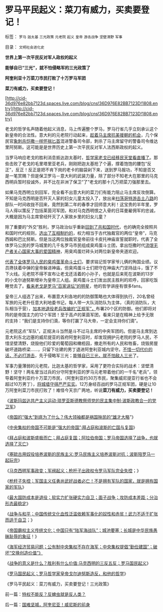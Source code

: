 # 罗马平民起义：菜刀有威力，买卖要登记！

标签： `罗马` `迦太基` `三光政策` `元老院` `起义` `皇帝` `游击战争` `坚壁清野` `军事` 

目录： `文明社会进化史`

**世界上第一次平民反对军人政权的起义**

**能够自已“三光”，就不怕侵略军的三光政策了**

**阿奎利亚十万菜刀市民打败了十万罗马军团**

**菜刀有威力，买卖要登记！**

[http://cid-36d976e82bb7123d.spaces.live.com/blog/cns!36D976E82BB7123D!1808.entry](http://cid-36d976e82bb7123d.spaces.live.com/blog/cns!36D976E82BB7123D!1808.entry)

老戈的哲学名声随着他起义消息，马上传遍整个罗马，罗马行省几乎立刻承认这个新皇帝的合法性。意大利的元老院行动起来，[趁着马主席抗美援朝的机会](../../../2010/9/7/国家之间本质上是经济制度的和平竞争.md)，几个保民官[象刺杀恺撒一样怀揣匕首](../../../2010/8/12/“N党制”的罗马走进了死胡同.md)混进警备司令部，刺杀了马主席留守的警备司令维达里阿努斯。这可能是是世界历史上第一次平民反对军人法西斯政权的起义。

当罗马响应老戈的胜利消息抵达迦太基时，[哲学家老戈已经移民天堂看直播了](../../../2010/9/13/当皇帝很危险！罗马哲学家老皇帝和他的哲学.md)。那些击败了老戈的毛里塔里亚老兵，刚刚把迦太基抢了个遍，撑着饱饱的腰包“反正”，反正！反正是把不肯下岗的老卡的脑袋剁下来，送到罗马报功，不知是否又是一笔赏赐？但是保卫罗马－意大利的武装力量，除了部分不知老大在那里的马克西明兵暂时投诚外，并不比在非洲了保卫“了”老戈的那十几万把菜刀强那里去。

如果马克西明立刻回军，完全看不出意大利的菜刀们有能力阻止马主席反攻倒算。不知是马克西明是否歼灭人家的妇女儿童太投入了，放出来[扫荡哥特游击土八路](../../../2009/11/29/不要再幻想“游击救国”.md)的部队一时间收拢不回来，竟然到第二年的春季才回师意大利！这宝贵的半年里，罗马人得以策反了包括莱茵河军团，和对马克西明恨之入骨的日耳曼雇佣军的忠诚，大概是因为马主席曾经歼灭了人家故乡里的妇女儿童？

除了重要的“外交”胜利，罗马政治似乎重新[回到了共和国时代](../../../2010/8/13/罗马共和国和罗马帝国的统治阶级.md)，也的确完全按照共和国时代的规则，[选出了互相制约的](../../../2010/7/6/“三权分立”既非民主也不科学.md)，权力相当于古代独裁官的两位“皇帝”，马克西姆和巴比努斯。但是当这两位独裁官皇帝前往卡皮托神庙宣誓就职时，代表了全体罗马公民的罗马城里的几千名罗马市民组成臭鸡蛋斗士团，拿出恺撒时代[流氓无产者关心国家大事的爱国精神](../../../2010/8/10/罗马的无产阶级和骑士阶层.md)，用臭鸡蛋烂砖头对两位新皇帝夹道欢迎。

[代表了全体罗马人民的臭鸡蛋革命斗士们](../../../2010/6/27/democray原意是平民(demos)疯狂(cracy)，区别在人权.md)，要求铭记哲学家爷儿俩的殉国业绩。议员搀扶着中弹的皇帝躲进神庙，但臭鸡蛋斗士们把守在神庙大门坚持战斗，饿了不下火线。元老院不得不宣布让老戈还活着的小孙子，也就是后来死在波斯的13岁的小戈尔迪努斯增补为皇帝三人组。臭鸡蛋斗士们发出民主胜利的欢呼，回家吃饭睡觉去了。[看来老戈是罗马“百家讲坛”的明星](../../../2010/2/23/当明星搏出名有啥好处.md)，他的哲学讲座有很多fans。

皇帝三人组选了出来，布置意大利各地的的防御策略也大体得到执行，20名曾经军旅的元老升任意大利地委书记，每人带一大队消防队为主体，（真的消防队，大队相当于营），[加本地退役老兵改编的“正规军”，](../../../2010/9/13/中国和美国的软实力巨大差距在那里？.md)布署20个区的防御。他们即将对阵的是帝国主力的12个军团！至于高卢的莱茵军团，看来只是在精神上给予无限的支持：“我们是支持你们滴，等你打赢了马大帝，一定会支持你们滴”。

元老院这点“军队”，正规决斗当然是斗不过马主席的中央军团的。但是马主席到达意大利东北边塞的威尼提亚的首府阿奎利亚时，却发现拥护元老院的罗马人民，不惜坚壁清野，烧毁他们珍爱的葡萄园和橄榄园，撤走所有的人民和牲畜，烧毁房屋破坏道路桥梁……，只留下壮建的男丁退进阿奎利亚城内坚守。[不惜一切代价的话，不必打游击](../../../2009/6/30/不惜一切代价打游击，不是人民的义务.md)，先于侵略军三光；[能够自已三光，就不怕敌人三光](../../../2009/12/1/“三光政策”曾是国际法内的战争行为.md)了。

军事力量薄弱的元老院，比迦太基的哲学家，采用了更符合实际的战术：坚壁清野！坚守！两名曾当过兵的分守阿奎利亚的罗马元老带着他们的一千名“老兵”，领导着阿奎利亚约十万菜刀市民，（阿奎利亚约30万市民，聚集威尼提亚行省也不会超过10万男丁），[将城墙守得严严实实](../../../2010/9/9/攻城不怕坚，死的是民工.md)。12万身经百战的罗马正规军团，硬是让10万阿奎利菜刀市民打败了！难怪今天京广两地，听说**菜刀有威力，买卖要登记！**

《[波斯玛兹达共产主义运动;琐罗亚斯德教祭师党的民主集中制;波斯政教合一的党卫军](../../../2010/9/10/波斯玛兹达共产主义运动;Zenoaster民主集中制.md)》

《[帝国的“强大”到底为了什么？伟大领袖都是祸国殃民的“雄才大略](../../../2010/9/10/帝国强大了，也就必然要灭亡了.md)”》

《[中央集权的帝国不可能是“强大的帝国”;拜占庭和波斯的亡国与复国](../../../2010/9/10/中央集权不可能是“强大的帝国”.md)》

《[拜占庭和波斯盛极而亡；拜占庭复国；阿拉伯帝国；罗马帝国选择了战争，也就选择了灭亡](../../../2010/9/10/拜占庭复国；罗马帝国选择了战争，也就选择了灭亡.md)》

《[塞硫古用奴役培养波斯的民族主义;罗马民族主义培养波斯对抗；波斯陪罗马一起玩完](../../../2010/9/11/罗马－波斯的民族主义，和美国.md)》

《[马克西明军事政变；军阀起义；枪杆子出政权令罗马军队完全失控](../../../2010/9/11/罗马军阀起义；枪杆子令帝国破产.md)；》

《[枪杆子失控；军国主义任勇尚武好战者必亡！不是拥有军队的国家，就是拥有国家的军队](../../../2010/9/11/罗马帝国：拥有军队的国家和拥有国家的军队.md)》

《[最大国防成本是退役；软实力扩张硬实力自卫；面子战争；攻防成本差距；分治形态最稳定](../../../2010/9/13/中国和美国的软实力巨大差距在那里？.md)》

《[战争与和平；中国传统文化血性泛滥依赖军事化的奴性和赤贫！武力不适于扩张而适于自卫](../../../2010/9/13/武力不适于扩张而适于自卫.md)；》

《[帝国霸权主义传统文化；中国只有“陆军海战队”；城池要塞；长城是中华民族愚昧耻辱的象征](../../../2010/9/13/经济学对传统霸权主义的嘲弄.md)！》

《[海军经济贸易问题；公有制中央集权不存在海军；中央集权提倡“勤俭建国”；破坏“交换创造价值”》](../../../2010/9/13/公有制社会不需要海军；中央集权不允许存在海军.md)

《[战争的意义是什么？胜利有什么价值;马克西明的三反五反；罗马国民起义](../../../2010/9/13/战争的意义是什么？胜利有什么价值.md)》

《[罗马国民起义；罗马哲学家皇帝戈尔迪努斯造反，和他的哲学](../../../2010/9/13/当皇帝很危险！罗马哲学家老皇帝和他的哲学.md)》

《罗马平民起义：菜刀有威力，买卖要登记！三光政策》

前一篇：[特权不能反？反蜱虫就是反人类？](../../../2010/9/14/特权不能反？反蜱虫就是反人类？.md)

后一篇：[国难坚城，阿奎尼亚！威尼斯的前身](../../../2010/9/14/国难坚城，阿奎尼亚！威尼斯的前身.md)